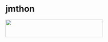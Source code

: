 # jmthon

<p align="left"><a href="https://heroku.com/deploy?template=https://github.com/Zob1/JMTHON-PACK"> <img src="https://img.shields.io/badge/Deploy%20To%20Heroku-purple?style=for-the-badge&logo=heroku" width="320" height="58.45"/></a></p>

